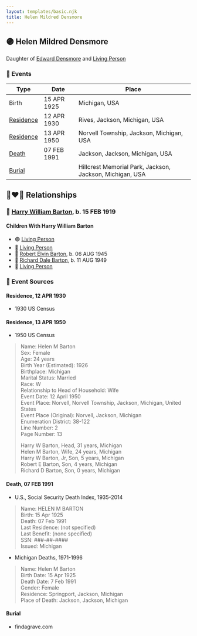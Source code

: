 ```yaml
---
layout: templates/basic.njk
title: Helen Mildred Densmore
---
```

## 🟣 Helen Mildred Densmore

Daughter of [Edward Densmore](/people/7/75117844) and [Living Person](/people/7/7869963)

### 📆 Events

Type | Date | Place
------ | ------ | ------
Birth | 15 APR 1925 | Michigan, USA
[Residence](#event-7c9e1033-4d60-4ff2-8b92-d9b592c8cc01) | 12 APR 1930 | Rives, Jackson, Michigan, USA
[Residence](#event-fcc61618-62c1-457c-96e9-34b5fcae6610) | 13 APR 1950 | Norvell Township, Jackson, Michigan, USA
[Death](#event-24961335-c4b0-4820-b630-464d302eb46a) | 07 FEB 1991 | Jackson, Jackson, Michigan, USA
[Burial](#event-a186ee46-aec6-415e-9198-e91dda7f1833) |  | Hillcrest Memorial Park, Jackson, Jackson, Michigan, USA

## 👩‍❤️‍👨 Relationships

### 🔵 [Harry William Barton](/people/8/83492690), b. 15 FEB 1919

#### Children With Harry William Barton
* 🟣 [Living Person](/people/9/92410091)
* 🔵 [Living Person](/people/4/42360279)
* 🔵 [Robert Elvin Barton](/people/4/48782300), b. 06 AUG 1945
* 🔵 [Richard Dale Barton](/people/8/81394146), b. 11 AUG 1949
* 🔵 [Living Person](/people/7/7769050)
### 📰 Event Sources

#### <a id="event-7c9e1033-4d60-4ff2-8b92-d9b592c8cc01"></a> Residence, 12 APR 1930
* 1930 US Census

#### <a id="event-fcc61618-62c1-457c-96e9-34b5fcae6610"></a> Residence, 13 APR 1950
* 1950 US Census
>   
  > Name: Helen M Barton  
  > Sex: Female  
  > Age: 24 years  
  > Birth Year (Estimated): 1926  
  > Birthplace: Michigan  
  > Marital Status: Married  
  > Race: W  
  > Relationship to Head of Household: Wife  
  > Event Date: 12 April 1950  
  > Event Place: Norvell, Norvell Township, Jackson, Michigan, United States  
  > Event Place (Original): Norvell, Jackson, Michigan  
  > Enumeration District: 38-122  
  > Line Number: 2  
  > Page Number: 13  
  >   
  > Harry W Barton, Head, 31 years, Michigan  
  > Helen M Barton, Wife, 24 years, Michigan  
  > Harry W Barton, Jr, Son, 5 years, Michigan  
  > Robert E Barton, Son, 4 years, Michigan  
  > Richard D Barton, Son, 0 years, Michigan

#### <a id="event-24961335-c4b0-4820-b630-464d302eb46a"></a> Death, 07 FEB 1991
* U.S., Social Security Death Index, 1935-2014
>   
  > Name: HELEN M BARTON  
  > Birth: 15 Apr 1925  
  > Death: 07 Feb 1991  
  > Last Residence: (not specified)  
  > Last Benefit: (none specified)  
  > SSN: ###-##-####  
  > Issued: Michigan
* Michigan Deaths, 1971-1996
>   
  > Name:  Helen M Barton  
  > Birth Date: 15 Apr 1925  
  > Death Date: 7 Feb 1991  
  > Gender: Female  
  > Residence: Springport, Jackson, Michigan  
  > Place of Death: Jackson, Jackson, Michigan

#### <a id="event-a186ee46-aec6-415e-9198-e91dda7f1833"></a> Burial
* findagrave.com
